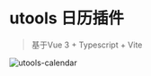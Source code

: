 # utools 日历插件

> 基于Vue 3 + Typescript + Vite

![utools-calendar](http://cdn.chuyunt.com/uPic/utools-calendar.png)